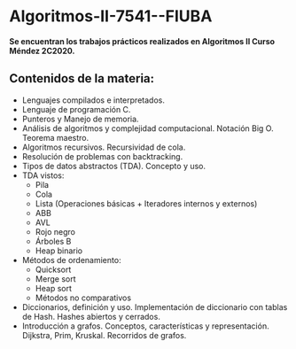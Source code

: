 # Algoritmos-II-7541--FIUBA

#### Se encuentran los trabajos prácticos realizados en Algoritmos II Curso Méndez 2C2020.

## Contenidos de la materia:

- Lenguajes compilados e interpretados. 
- Lenguaje de programación C. 
- Punteros y Manejo de memoria.
- Análisis de algoritmos y complejidad computacional. Notación Big O. Teorema maestro.
- Algoritmos recursivos. Recursividad de cola. 
- Resolución de problemas con backtracking.
- Tipos de datos abstractos (TDA). Concepto y uso.
- TDA vistos:
  * Pila
  * Cola
  * Lista (Operaciones básicas + Iteradores internos y externos)
  * ABB
  * AVL
  * Rojo negro
  * Árboles B
  * Heap binario
- Métodos de ordenamiento:
  * Quicksort
  * Merge sort
  * Heap sort
  * Métodos no comparativos
- Diccionarios, definición y uso. Implementación de diccionario con tablas de Hash. Hashes abiertos y cerrados.
- Introducción a grafos. Conceptos, características y representación. Dijkstra, Prim, Kruskal. Recorridos de grafos.
